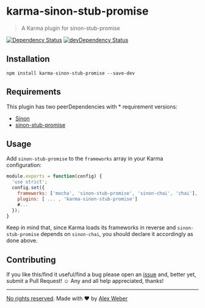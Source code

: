 # karma-sinon-stub-promise

> A Karma plugin for sinon-stub-promise

[![Dependency Status](https://david-dm.org/alexweber/karma-sinon-stub-promise.svg)](https://david-dm.org/alexweber/karma-sinon-stub-promise) [![devDependency Status](https://david-dm.org/alexweber/karma-sinon-stub-promise/dev-status.svg)](https://david-dm.org/alexweber/karma-sinon-stub-promise#info=devDependencies)

## Installation

```
npm install karma-sinon-stub-promise --save-dev
```

## Requirements

This plugin has two peerDependencies with * requirement versions:

- [Sinon](http://sinonjs.org/)
- [sinon-stub-promise](https://github.com/substantial/sinon-stub-promise)

## Usage

Add `sinon-stub-promise` to the `frameworks` array in your Karma configuration:

```js
module.exports = function(config) {
  'use strict';
  config.set({
    frameworks: ['mocha', 'sinon-stub-promise', 'sinon-chai', 'chai'],
    plugins: [ ... , 'karma-sinon-stub-promise']
    #...
  });
}
```

Keep in mind that, since Karma loads its frameworks in reverse and `sinon-stub-promise` depends on `sinon-chai`, you should declare it accordingly as done above.

## Contributing

If you like this/find it useful/find a bug please open an [issue](https://github.com/alexweber/karma-sinon-stub-promise/issues) and, better yet, submit a Pull Request! ☺ Any and all help appreciated, thanks!

---

[No rights reserved](http://unlicense.org/). Made with ♥ by [Alex Weber](https://twitter.com/alexweber15)
